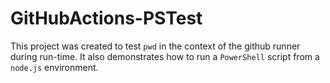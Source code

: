 # GitHubActions-PSTest

This project was created to test `pwd` in the context of the github runner during run-time. It also demonstrates how to run a `PowerShell` script from a `node.js` environment.
